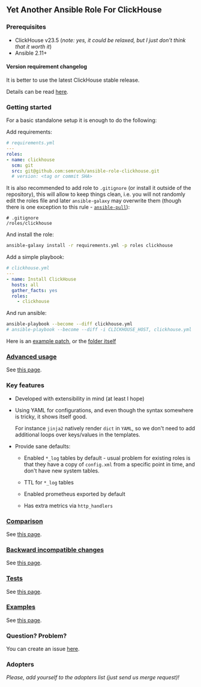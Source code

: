 ## Yet Another Ansible Role For ClickHouse

### Prerequisites

- ClickHouse v23.5 (*note: yes, it could be relaxed, but I just don't think that it worth it*)
- Ansible 2.11+

#### Version requirement changelog

It is better to use the latest ClickHouse stable release.

Details can be read [here](Documentation/ClickHouse_Changelog.md).

### Getting started

For a basic standalone setup it is enough to do the following:

Add requirements:

```yaml
# requirements.yml
---
roles:
- name: clickhouse
  scm: git
  src: git@github.com:semrush/ansible-role-clickhouse.git
  # version: <tag or commit SHA>
```

It is also recommended to add role to `.gitignore` (or install it outside of
the repository), this will allow to keep things clean, i.e. you will not
randomly edit the roles file and later `ansible-galaxy` may overwrite them
(though there is one exception to this rule -
[`ansible-pull`](https://github.com/ansible/ansible/issues/76535#issuecomment-1300762202)):

```
# .gitignore
/roles/clickhouse
```

And install the role:

```sh
ansible-galaxy install -r requirements.yml -p roles clickhouse
```

Add a simple playbook:

```yaml
# clickhouse.yml
---
- name: Install ClickHouse
  hosts: all
  gather_facts: yes
  roles:
    - clickhouse
```

And run ansible:

```sh
ansible-playbook --become --diff clickhouse.yml
# ansible-playbook --become --diff -i CLICKHOUSE_HOST, clickhouse.yml
```

Here is an [example patch](12bbe612e66ce2dc489a1a2acb2713ac0ccefadb),
or the [folder itself](example)

### [Advanced usage](Documentation/Advanced_Configuration.md)

See [this page](Documentation/Advanced_Configuration.md).

### Key features

- Developed with extensibility in mind (at least I hope)

- Using YAML for configurations, and even though the syntax somewhere is
  tricky, it shows itself good.

  For instance `jinja2` natively render `dict` in `YAML`, so we don't need to
  add additional loops over keys/values in the templates.

- Provide sane defaults:

  - Enabled `*_log` tables by default - usual problem for existing roles is
    that they have a copy of `config.xml` from a specific point in time, and
    don't have new system tables.

  - TTL for `*_log` tables

  - Enabled prometheus exported by default

  - Has extra metrics via `http_handlers`

### [Comparison](Documentation/Comparison.md)

See [this page](Documentation/Comparison.md).

### [Backward incompatible changes](Documentation/Backward_Incompatible_Changes.md)

See [this page](Documentation/Backward_Incompatible_Changes.md).

### [Tests](Documentation/Tests.md)

See [this page](Documentation/Tests.md).

### [Examples](example#test)

See [this page](example#test).

### Question? Problem?

You can create an issue [here](https://github.com/semrush/ansible-role-clickhouse/issues).

### Adopters

*Please, add yourself to the adopters list (just send us merge request)!*
